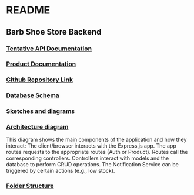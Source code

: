 # README

## Barb Shoe Store Backend

### [Tentative API Documentation ](http://localhost:8000/api-docs)
### [Product Documentation](https://docs.google.com/document/d/18EC44cJUZyka4RR5BneoINbt7mmfzE89cwtQVoEEQIc/edit?usp=sharing)	

### [Github Repository Link](https://github.com/jamal-o/shoe-store)

### [Database Schema](https://app.eraser.io/workspace/k6JawfU2IcFp1wDSXAsV?elements=7GfwcyVVweaCsHQdwoDeJg)


### [Sketches and diagrams](https://app.eraser.io/workspace/k6JawfU2IcFp1wDSXAsV?origin=share)

### [Architecture diagram](https://app.eraser.io/workspace/k6JawfU2IcFp1wDSXAsV?elements=fHbpLqoYndFbzZpakczUnQ)

This diagram shows the main components of the application and how they interact:
The client/browser interacts with the Express.js app.
The app routes requests to the appropriate routes (Auth or Product).
Routes call the corresponding controllers.
Controllers interact with models and the database to perform CRUD operations.
The Notification Service can be triggered by certain actions (e.g., low stock).


### [Folder Structure](https://app.eraser.io/workspace/k6JawfU2IcFp1wDSXAsV?elements=XGtTsMwkCsQx9FcTpZkq9g)




